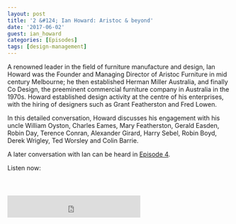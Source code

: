 ```yaml
---
layout: post
title: '2 &#124; Ian Howard: Aristoc & beyond'
date: '2017-06-02'
guest: ian_howard
categories: [Episodes]
tags: [design-management]
---
```


A renowned leader in the field of furniture manufacture and design, Ian Howard
was the Founder and Managing Director of Aristoc Furniture in mid century
Melbourne; he then established Herman Miller Australia, and finally Co Design,
the preeminent commercial furniture company in Australia in the 1970s. Howard
established design activity at the centre of his enterprises, with the hiring of
designers such as Grant Featherston and Fred Lowen.

In this detailed conversation, Howard discusses his engagement with his uncle
William Oyston, Charles Eames, Mary Featherston, Gerald Easden, Robin Day,
Terence Conran, Alexander Girard, Harry Sebel, Robin Boyd, Derek Wrigley, Ted
Worsley and Colin Barrie.

A later conversation with Ian can be heard in [Episode
4](/episodes/2017/episode-004-ian-howard/).

Listen now:
<div class="responsive-embed" style="padding-top: 8%;">
  <iframe src="https://archive.org/embed/designconv-2017-06-02-episode-002-ian-howard" class="responsive-embed-item" height="50" frameborder="0" webkitallowfullscreen="true" mozallowfullscreen="true" allowfullscreen></iframe>
</div>
